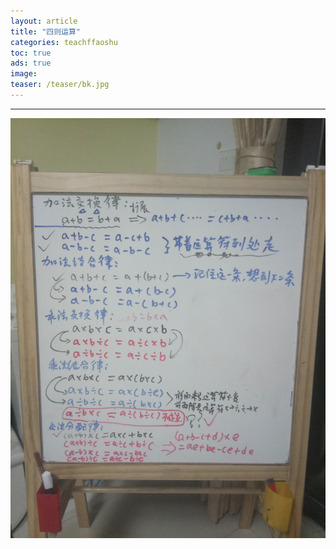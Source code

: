 ```yaml
---
layout: article
title: "四则运算"
categories: teachffaoshu
toc: true
ads: true
image:
teaser: /teaser/bk.jpg
---
```


---



![df](https://github.com/storage201608/storage/blob/master/myhome2016/_posts/teachffaoshu/2016-10-01-20161001101639teachffaoshu.md/IMG_20160928_212424.jpg?raw=true)


